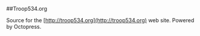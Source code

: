 ##Troop534.org

Source for the [http://troop534.org](http://troop534.org) web site.
Powered by Octopress.

